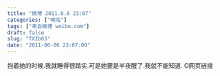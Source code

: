```yaml
---
title: "微博 2011.6.6 23:07"
categories: ["嘀咕"]
tags: ["来自微博 weibo.com"]
draft: false
slug: "TXIb65"
date: "2011-06-06 23:07:00"
---
```


<p>抱着她的时候.我就睡得很踏实.可是她要是半夜醒了.我就不能知道. O网页链接 ​​​​</p>
